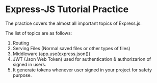 # Express-JS Tutorial Practice  

The practice covers the almost all important topics of Express.js.

The list of topics are as follows:  
1) Routing  
2) Serving Files (Normal saved files or  other types of files)
3) Middleware (app.use(express.json())
4) JWT (Json Web Token) used for authentication & authorizarion of signed in users.
5) It generate tokens whenever user signed in your project for safety purpose.

